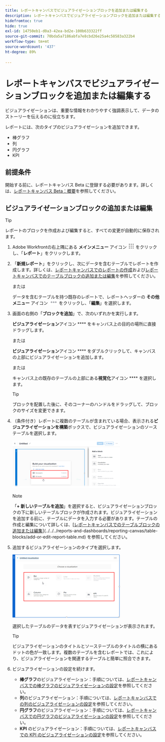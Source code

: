 ```yaml
---
title: レポートキャンバスでビジュアライゼーションブロックを追加または編集する
description: レポートキャンバスでビジュアライゼーションブロックを追加または編集する
hidefromtoc: true
hide: true
exl-id: 14750eb1-d0a3-42ea-bd2e-100b633322ff
source-git-commit: 70bda5a7186abfa7e8cbd26e25a4c58583a322b4
workflow-type: tm+mt
source-wordcount: '437'
ht-degree: 89%

---
```


# レポートキャンバスでビジュアライゼーションブロックを追加または編集する

ビジュアライゼーションは、重要な情報をわかりやすく強調表示して、データのストーリーを伝えるのに役立ちます。

レポートには、次のタイプのビジュアライゼーションを追加できます。

* 棒グラフ
* 列
* 円グラフ
* KPI

## 前提条件

開始する前に、レポートキャンバス Beta に登録する必要があります。詳しくは、[レポートキャンバス Beta：概要](/help/quicksilver/product-announcements/betas/canvas-dashboards-beta/reporting-canvas-beta-overview.md)を参照してください。

## ビジュアライゼーションブロックの追加または編集

>[!TIP]
>
>レポートのブロックを作成および編集すると、すべての変更が自動的に保存されます。

1. Adobe Workfrontの右上隅にある **メインメニュー** アイコン ![ メインメニューアイコン ](assets/main-menu-icon.png) をクリックし、「**レポート**」をクリックします。
1. 「**新規レポート**」をクリックし、次にデータを含むテーブルでレポートを作成します。詳しくは、[レポートキャンバスでのレポートの作成](../../../reports-and-dashboards/reporting-canvas/manage-reports/build-report.md)および[レポートキャンバスでのテーブルブロックの追加または編集](../../../reports-and-dashboards/reporting-canvas/table-blocks/add-or-edit-report-table.md)を参照してください。

   または

   データを含むテーブルを持つ既存のレポートで、レポートヘッダーの **その他メニュー** アイコン ![ その他アイコン ](assets/more-icon.png) をクリックし、「**編集**」を選択します。

1. 画面の右側の「**ブロックを追加**」で、次のいずれかを実行します。

   **ビジュアライゼーション**&#x200B;アイコン **** をキャンバス上の目的の場所に直接ドラッグします。

   または

   **ビジュアライゼーション**&#x200B;アイコン **** をダブルクリックして、キャンバスの上部にビジュアライゼーションを追加します。

   または

   キャンバス上の既存のテーブルの上部にある&#x200B;**視覚化**&#x200B;アイコン **** を選択します。

   >[!TIP]
   >
   >ブロックを配置した後に、そのコーナーのハンドルをドラッグして、ブロックのサイズを変更できます。

1. （条件付き）レポートに複数のテーブルが含まれている場合、表示される&#x200B;**ビジュアライゼーションを構築**&#x200B;ボックスで、ビジュアライゼーションのソーステーブルを選択します。

   ![ ビジュアライゼーションでテーブルを選択 ](assets/select-table-on-vis-350x155.png)

   >[!NOTE]
   >
   >「**+ 新しいテーブルを追加**」を選択すると、ビジュアライゼーションブロックの下に新しいテーブルブロックが作成されます。ビジュアライゼーションを追加する前に、テーブルにデータを入力する必要があります。テーブルの作成と編集について詳しくは、[[レポートキャンバスでのテーブルブロックの追加または編集](../../../reports-and-dashboards/reporting-canvas/table-blocks/add-or-edit-report-table.md)](../../../reports-and-dashboards/reporting-canvas/table-blocks/add-or-edit-report-table.md) を参照してください。

1. 追加するビジュアライゼーションのタイプを選択します。

   ![ ビジュアライゼーションタイプを選択 ](assets/select-vis-type-350x205.png)

   選択したテーブルのデータを表すビジュアライゼーションが表示されます。

   >[!TIP]
   >
   >ビジュアライゼーションのタイトルとソーステーブルのタイトルの横にあるドットの色が一致します。複数のテーブルを含むレポートでは、これにより、ビジュアライゼーションを関連するテーブルと簡単に照合できます。

1. ビジュアライゼーションの設定を続けます。

   * **棒グラフ**&#x200B;のビジュアライゼーション：手順については、[レポートキャンバスでの棒グラフのビジュアライゼーションの設定](../../../reports-and-dashboards/reporting-canvas/visualization-blocks/configure-bar-visualization.md#bar)を参照してください。
   * **列**&#x200B;のビジュアライゼーション：手順については、[レポートキャンバスでの列のビジュアライゼーションの設定](../../../reports-and-dashboards/reporting-canvas/visualization-blocks/configure-column-visualization.md)を参照してください。
   * **円グラフ**&#x200B;のビジュアライゼーション：手順については、[レポートキャンバスでの円グラフのビジュアライゼーションの設定](../../../reports-and-dashboards/reporting-canvas/visualization-blocks/configure-pie-visualization.md)を参照してください。
   * **KPI** のビジュアライゼーション：手順については、[レポートキャンバスでの KPI のビジュアライゼーションの設定](../../../reports-and-dashboards/reporting-canvas/visualization-blocks/configure-kpi-visualization.md)を参照してください。

